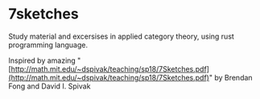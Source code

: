 # 7sketches
Study material and excersises in applied category theory, using rust programming language.

Inspired by amazing "[http://math.mit.edu/~dspivak/teaching/sp18/7Sketches.pdf](http://math.mit.edu/~dspivak/teaching/sp18/7Sketches.pdf)" by Brendan Fong and David I. Spivak
